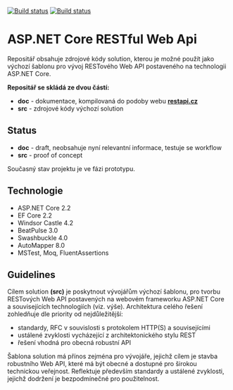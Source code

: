 [![Build status](https://mholec.visualstudio.com/DEV/_apis/build/status/Websites%20-%20HTML/RestApiCz)](https://mholec.visualstudio.com/DEV/_build/latest?definitionId=52)
[![Build status](https://mholec.visualstudio.com/DEV/_apis/build/status/RestApiCz%20-%20Apic)](https://mholec.visualstudio.com/DEV/_build/latest?definitionId=0)

# ASP.NET Core RESTful Web Api

Repositář obsahuje zdrojové kódy solution, kterou je možné použít jako výchozí šablonu pro vývoj RESTového Web API postaveného na technologii ASP.NET Core.

**Repositář se skládá ze dvou částí:**

- **doc** - dokumentace, kompilovaná do podoby webu **[restapi.cz](https://www.restapi.cz)**
- **src** - zdrojové kódy výchozí solution

## Status

- **doc** - draft, neobsahuje nyní relevantní informace, testuje se workflow
- **src** - proof of concept

Současný stav projektu je ve fázi prototypu.

## Technologie

- ASP.NET Core 2.2
- EF Core 2.2
- Windsor Castle 4.2
- BeatPulse 3.0
- Swashbuckle 4.0
- AutoMapper 8.0
- MSTest, Moq, FluentAssertions

## Guidelines

Cílem solution **(src)** je poskytnout vývojářům výchozí šablonu, pro tvorbu RESTových Web API postavených na webovém frameworku ASP.NET Core a souvisejících technologiích (viz. výše). Architektura celého řešení zohledňuje dle priority od nejdůležitější:

- standardy, RFC v souvislosti s protokolem HTTP(S) a souvisejícími
- ustálené zvyklosti vycházející z architektonického stylu REST
- řešení vhodná pro obecná robustní API

Šablona solution má přínos zejména pro vývojáře, jejichž cílem je stavba robustního Web API, které má být obecné a dostupné pro širokou technickou veřejnost. Reflektuje především standardy a ustálené zvyklosti, jejichž dodržení je bezpodmínečné pro použitelnost.

